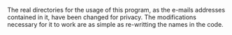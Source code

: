 The real directories for the usage of this program, as the e-mails addresses contained in it, have been changed for privacy. The modifications necessary for it to work are as simple as re-writting the names in the code.
